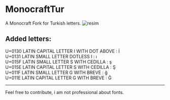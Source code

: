 # MonocraftTur

A Monocraft Fork for Turkish letters. 
![resim](https://user-images.githubusercontent.com/28842754/195703269-884aa766-fc31-42c0-a7c5-867b31546cfc.png)


## Added letters:<br />
U+0130 	LATIN CAPITAL LETTER I WITH DOT ABOVE     : İ<br />
U+0131 	LATIN SMALL LETTER DOTLESS I              : ı<br />
U+015F 	LATIN SMALL LETTER S WITH CEDILLA         : ş<br />
U+015E 	LATIN CAPITAL LETTER S WITH CEDILLA       : Ş<br />
U+011F 	LATIN SMALL LETTER G WITH BREVE           : ğ<br />
U+011E 	LATIN CAPITAL LETTER G WITH BREVE         : Ğ<br />

---
Feel free to contribute, i am not professional about fonts.
